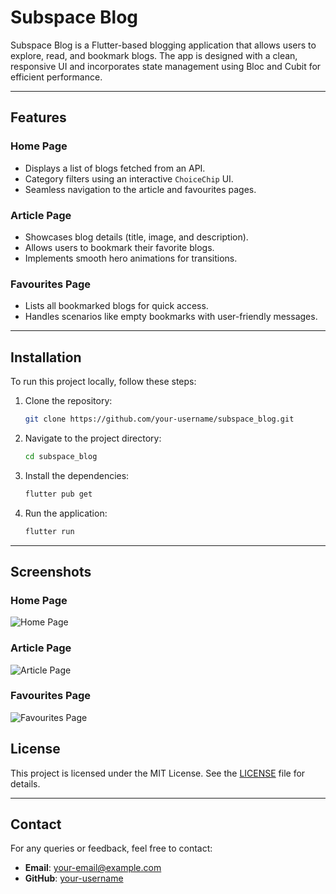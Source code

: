 # Subspace Blog

Subspace Blog is a Flutter-based blogging application that allows users to explore, read, and bookmark blogs. The app is designed with a clean, responsive UI and incorporates state management using Bloc and Cubit for efficient performance.

---

## Features

### Home Page
- Displays a list of blogs fetched from an API.
- Category filters using an interactive `ChoiceChip` UI.
- Seamless navigation to the article and favourites pages.

### Article Page
- Showcases blog details (title, image, and description).
- Allows users to bookmark their favorite blogs.
- Implements smooth hero animations for transitions.

### Favourites Page
- Lists all bookmarked blogs for quick access.
- Handles scenarios like empty bookmarks with user-friendly messages.

---

## Installation

To run this project locally, follow these steps:

1. Clone the repository:
   ```bash
   git clone https://github.com/your-username/subspace_blog.git
   ```

2. Navigate to the project directory:
   ```bash
   cd subspace_blog
   ```

3. Install the dependencies:
   ```bash
   flutter pub get
   ```

4. Run the application:
   ```bash
   flutter run
   ```

---

## Screenshots

### Home Page
![Home Page](screenshots/home_page.png)

### Article Page
![Article Page](screenshots/article_page.png)

### Favourites Page
![Favourites Page](screenshots/favourites_page.png)


## License

This project is licensed under the MIT License. See the [LICENSE](LICENSE) file for details.

---

## Contact

For any queries or feedback, feel free to contact:
- **Email**: your-email@example.com
- **GitHub**: [your-username](https://github.com/your-username)
